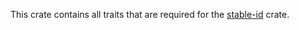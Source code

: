 This crate contains all traits that are required for the [stable-id](https://github.com/achankf/stable-id) crate.
